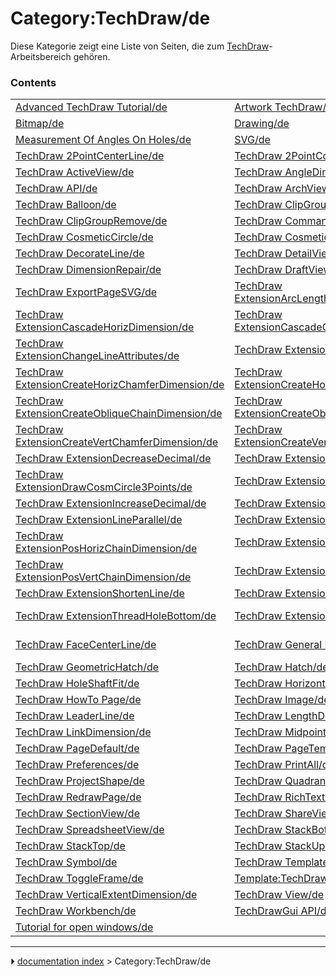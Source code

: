 # Category:TechDraw/de
Diese Kategorie zeigt eine Liste von Seiten, die zum [TechDraw](TechDraw_Workbench/de.md)-Arbeitsbereich gehören.

### Contents

|     |     |     |
| --- | --- | --- |
| [Advanced TechDraw Tutorial/de](Advanced_TechDraw_Tutorial/de.md) | [Artwork TechDraw/de](Artwork_TechDraw/de.md) | [Basic TechDraw Tutorial/de](Basic_TechDraw_Tutorial/de.md) |
| [Bitmap/de](Bitmap/de.md) | [Drawing/de](Drawing/de.md) | [DXF/de](DXF/de.md) |
| [Measurement Of Angles On Holes/de](Measurement_Of_Angles_On_Holes/de.md) | [SVG/de](SVG/de.md) | [TechDraw 2LineCenterLine/de](TechDraw_2LineCenterLine/de.md) |
| [TechDraw 2PointCenterLine/de](TechDraw_2PointCenterLine/de.md) | [TechDraw 2PointCosmeticLine/de](TechDraw_2PointCosmeticLine/de.md) | [TechDraw 3PtAngleDimension/de](TechDraw_3PtAngleDimension/de.md) |
| [TechDraw ActiveView/de](TechDraw_ActiveView/de.md) | [TechDraw AngleDimension/de](TechDraw_AngleDimension/de.md) | [TechDraw Annotation/de](TechDraw_Annotation/de.md) |
| [TechDraw API/de](TechDraw_API/de.md) | [TechDraw ArchView/de](TechDraw_ArchView/de.md) | [TechDraw AxoLengthDimension/de](TechDraw_AxoLengthDimension/de.md) |
| [TechDraw Balloon/de](TechDraw_Balloon/de.md) | [TechDraw ClipGroup/de](TechDraw_ClipGroup/de.md) | [TechDraw ClipGroupAdd/de](TechDraw_ClipGroupAdd/de.md) |
| [TechDraw ClipGroupRemove/de](TechDraw_ClipGroupRemove/de.md) | [TechDraw CommandAddOffsetVertex/de](TechDraw_CommandAddOffsetVertex/de.md) | [TechDraw ComplexSection/de](TechDraw_ComplexSection/de.md) |
| [TechDraw CosmeticCircle/de](TechDraw_CosmeticCircle/de.md) | [TechDraw CosmeticEraser/de](TechDraw_CosmeticEraser/de.md) | [TechDraw CosmeticVertex/de](TechDraw_CosmeticVertex/de.md) |
| [TechDraw DecorateLine/de](TechDraw_DecorateLine/de.md) | [TechDraw DetailView/de](TechDraw_DetailView/de.md) | [TechDraw DiameterDimension/de](TechDraw_DiameterDimension/de.md) |
| [TechDraw DimensionRepair/de](TechDraw_DimensionRepair/de.md) | [TechDraw DraftView/de](TechDraw_DraftView/de.md) | [TechDraw ExportPageDXF/de](TechDraw_ExportPageDXF/de.md) |
| [TechDraw ExportPageSVG/de](TechDraw_ExportPageSVG/de.md) | [TechDraw ExtensionArcLengthAnnotation/de](TechDraw_ExtensionArcLengthAnnotation/de.md) | [TechDraw ExtensionAreaAnnotation/de](TechDraw_ExtensionAreaAnnotation/de.md) |
| [TechDraw ExtensionCascadeHorizDimension/de](TechDraw_ExtensionCascadeHorizDimension/de.md) | [TechDraw ExtensionCascadeObliqueDimension/de](TechDraw_ExtensionCascadeObliqueDimension/de.md) | [TechDraw ExtensionCascadeVertDimension/de](TechDraw_ExtensionCascadeVertDimension/de.md) |
| [TechDraw ExtensionChangeLineAttributes/de](TechDraw_ExtensionChangeLineAttributes/de.md) | [TechDraw ExtensionCircleCenterLines/de](TechDraw_ExtensionCircleCenterLines/de.md) | [TechDraw ExtensionCreateHorizChainDimension/de](TechDraw_ExtensionCreateHorizChainDimension/de.md) |
| [TechDraw ExtensionCreateHorizChamferDimension/de](TechDraw_ExtensionCreateHorizChamferDimension/de.md) | [TechDraw ExtensionCreateHorizCoordDimension/de](TechDraw_ExtensionCreateHorizCoordDimension/de.md) | [TechDraw ExtensionCreateLengthArc/de](TechDraw_ExtensionCreateLengthArc/de.md) |
| [TechDraw ExtensionCreateObliqueChainDimension/de](TechDraw_ExtensionCreateObliqueChainDimension/de.md) | [TechDraw ExtensionCreateObliqueCoordDimension/de](TechDraw_ExtensionCreateObliqueCoordDimension/de.md) | [TechDraw ExtensionCreateVertChainDimension/de](TechDraw_ExtensionCreateVertChainDimension/de.md) |
| [TechDraw ExtensionCreateVertChamferDimension/de](TechDraw_ExtensionCreateVertChamferDimension/de.md) | [TechDraw ExtensionCreateVertCoordDimension/de](TechDraw_ExtensionCreateVertCoordDimension/de.md) | [TechDraw ExtensionCustomizeFormat/de](TechDraw_ExtensionCustomizeFormat/de.md) |
| [TechDraw ExtensionDecreaseDecimal/de](TechDraw_ExtensionDecreaseDecimal/de.md) | [TechDraw ExtensionDrawCosmArc/de](TechDraw_ExtensionDrawCosmArc/de.md) | [TechDraw ExtensionDrawCosmCircle/de](TechDraw_ExtensionDrawCosmCircle/de.md) |
| [TechDraw ExtensionDrawCosmCircle3Points/de](TechDraw_ExtensionDrawCosmCircle3Points/de.md) | [TechDraw ExtensionExtendLine/de](TechDraw_ExtensionExtendLine/de.md) | [TechDraw ExtensionHoleCircle/de](TechDraw_ExtensionHoleCircle/de.md) |
| [TechDraw ExtensionIncreaseDecimal/de](TechDraw_ExtensionIncreaseDecimal/de.md) | [TechDraw ExtensionInsertDiameter/de](TechDraw_ExtensionInsertDiameter/de.md) | [TechDraw ExtensionInsertSquare/de](TechDraw_ExtensionInsertSquare/de.md) |
| [TechDraw ExtensionLineParallel/de](TechDraw_ExtensionLineParallel/de.md) | [TechDraw ExtensionLinePerpendicular/de](TechDraw_ExtensionLinePerpendicular/de.md) | [TechDraw ExtensionLockUnlockView/de](TechDraw_ExtensionLockUnlockView/de.md) |
| [TechDraw ExtensionPosHorizChainDimension/de](TechDraw_ExtensionPosHorizChainDimension/de.md) | [TechDraw ExtensionPositionSectionView/de](TechDraw_ExtensionPositionSectionView/de.md) | [TechDraw ExtensionPosObliqueChainDimension/de](TechDraw_ExtensionPosObliqueChainDimension/de.md) |
| [TechDraw ExtensionPosVertChainDimension/de](TechDraw_ExtensionPosVertChainDimension/de.md) | [TechDraw ExtensionRemovePrefixChar/de](TechDraw_ExtensionRemovePrefixChar/de.md) | [TechDraw ExtensionSelectLineAttributes/de](TechDraw_ExtensionSelectLineAttributes/de.md) |
| [TechDraw ExtensionShortenLine/de](TechDraw_ExtensionShortenLine/de.md) | [TechDraw ExtensionThreadBoltBottom/de](TechDraw_ExtensionThreadBoltBottom/de.md) | [TechDraw ExtensionThreadBoltSide/de](TechDraw_ExtensionThreadBoltSide/de.md) |
| [TechDraw ExtensionThreadHoleBottom/de](TechDraw_ExtensionThreadHoleBottom/de.md) | [TechDraw ExtensionThreadHoleSide/de](TechDraw_ExtensionThreadHoleSide/de.md) | [TechDraw ExtensionVertexAtIntersection/de](TechDraw_ExtensionVertexAtIntersection/de.md) |
| [TechDraw FaceCenterLine/de](TechDraw_FaceCenterLine/de.md) | [TechDraw General Examples/de](TechDraw_General_Examples/de.md) | [TechDraw Geometric dimensioning and tolerancing/de](TechDraw_Geometric_dimensioning_and_tolerancing/de.md) |
| [TechDraw GeometricHatch/de](TechDraw_GeometricHatch/de.md) | [TechDraw Hatch/de](TechDraw_Hatch/de.md) | [TechDraw Hatching/de](TechDraw_Hatching/de.md) |
| [TechDraw HoleShaftFit/de](TechDraw_HoleShaftFit/de.md) | [TechDraw HorizontalDimension/de](TechDraw_HorizontalDimension/de.md) | [TechDraw HorizontalExtentDimension/de](TechDraw_HorizontalExtentDimension/de.md) |
| [TechDraw HowTo Page/de](TechDraw_HowTo_Page/de.md) | [TechDraw Image/de](TechDraw_Image/de.md) | [TechDraw LandmarkDimension/de](TechDraw_LandmarkDimension/de.md) |
| [TechDraw LeaderLine/de](TechDraw_LeaderLine/de.md) | [TechDraw LengthDimension/de](TechDraw_LengthDimension/de.md) | [TechDraw LineGroup/de](TechDraw_LineGroup/de.md) |
| [TechDraw LinkDimension/de](TechDraw_LinkDimension/de.md) | [TechDraw Midpoints/de](TechDraw_Midpoints/de.md) | [TechDraw MoveView/de](TechDraw_MoveView/de.md) |
| [TechDraw PageDefault/de](TechDraw_PageDefault/de.md) | [TechDraw PageTemplate/de](TechDraw_PageTemplate/de.md) | [TechDraw Pitch Circle Tutorial/de](TechDraw_Pitch_Circle_Tutorial/de.md) |
| [TechDraw Preferences/de](TechDraw_Preferences/de.md) | [TechDraw PrintAll/de](TechDraw_PrintAll/de.md) | [TechDraw ProjectionGroup/de](TechDraw_ProjectionGroup/de.md) |
| [TechDraw ProjectShape/de](TechDraw_ProjectShape/de.md) | [TechDraw Quadrants/de](TechDraw_Quadrants/de.md) | [TechDraw RadiusDimension/de](TechDraw_RadiusDimension/de.md) |
| [TechDraw RedrawPage/de](TechDraw_RedrawPage/de.md) | [TechDraw RichTextAnnotation/de](TechDraw_RichTextAnnotation/de.md) | [TechDraw Section Examples/de](TechDraw_Section_Examples/de.md) |
| [TechDraw SectionView/de](TechDraw_SectionView/de.md) | [TechDraw ShareView/de](TechDraw_ShareView/de.md) | [TechDraw ShowAll/de](TechDraw_ShowAll/de.md) |
| [TechDraw SpreadsheetView/de](TechDraw_SpreadsheetView/de.md) | [TechDraw StackBottom/de](TechDraw_StackBottom/de.md) | [TechDraw StackDown/de](TechDraw_StackDown/de.md) |
| [TechDraw StackTop/de](TechDraw_StackTop/de.md) | [TechDraw StackUp/de](TechDraw_StackUp/de.md) | [TechDraw SurfaceFinishSymbol/de](TechDraw_SurfaceFinishSymbol/de.md) |
| [TechDraw Symbol/de](TechDraw_Symbol/de.md) | [TechDraw TemplateHowTo/de](TechDraw_TemplateHowTo/de.md) | [TechDraw Templates/de](TechDraw_Templates/de.md) |
| [TechDraw ToggleFrame/de](TechDraw_ToggleFrame/de.md) | [Template:TechDraw Tools navi/de](Template_TechDraw_Tools_navi/de.md) | [TechDraw VerticalDimension/de](TechDraw_VerticalDimension/de.md) |
| [TechDraw VerticalExtentDimension/de](TechDraw_VerticalExtentDimension/de.md) | [TechDraw View/de](TechDraw_View/de.md) | [TechDraw WeldSymbol/de](TechDraw_WeldSymbol/de.md) |
| [TechDraw Workbench/de](TechDraw_Workbench/de.md) | [TechDrawGui API/de](TechDrawGui_API/de.md) | [Topological naming problem/de](Topological_naming_problem/de.md) |
| [Tutorial for open windows/de](Tutorial_for_open_windows/de.md) |



---
⏵ [documentation index](../README.md) > Category:TechDraw/de
